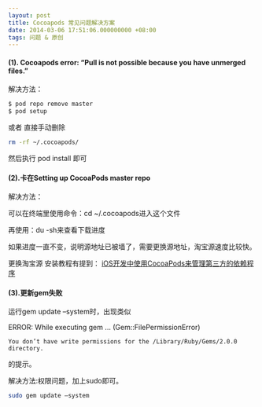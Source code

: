 ```yaml
---
layout: post
title: Cocoapods 常见问题解决方案
date: 2014-03-06 17:51:06.000000000 +08:00
tags: 问题 & 原创
---
```



#### (1). Cocoapods error: “Pull is not possible because you have unmerged files.”

解决方法：

```bash
$ pod repo remove master
$ pod setup
```
 
或者 直接手动删除

```bash
rm -rf ~/.cocoapods/
```
 
然后执行 pod install 即可

 
#### (2).卡在Setting up CocoaPods master repo

解决方法：

可以在终端里使用命令：cd ~/.cocoapods进入这个文件

再使用：du -sh来查看下载进度

如果进度一直不变，说明源地址已被墙了，需要更换源地址，淘宝源速度比较快。

更换淘宝源 安装教程有提到： [iOS开发中使用CocoaPods来管理第三方的依赖程序](http://yyks999.github.io/2014/02/Cocoapods-Manage-ThirdLib/)

 
#### (3).更新gem失败
运行gem update –system时，出现类似

ERROR:  While executing gem … (Gem::FilePermissionError)

    You don’t have write permissions for the /Library/Ruby/Gems/2.0.0 directory.

的提示。

解决方法:权限问题，加上sudo即可。

```bash
sudo gem update –system
```
